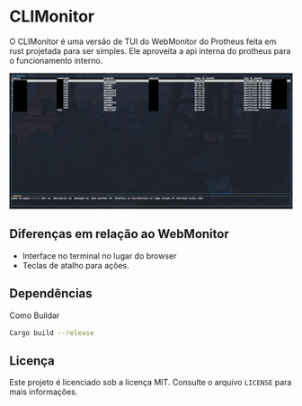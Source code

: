 # CLIMonitor

O CLIMonitor é uma versão de TUI do WebMonitor do Protheus feita em rust projetada para ser simples.
Ele aproveita a api interna do protheus para o funcionamento interno.

![alt text](/resource/climonitor.png)

## Diferenças em relação ao WebMonitor

* Interface no terminal no lugar do browser
* Teclas de atalho para ações.

## Dependências
Como Buildar

```bash
Cargo build --release
```

## Licença

Este projeto é licenciado sob a licença MIT. Consulte o arquivo `LICENSE` para mais informações.